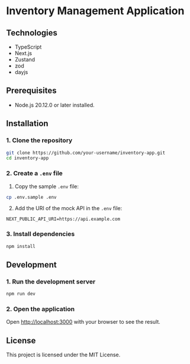 # Inventory Management Application

## Technologies

- TypeScript
- Next.js
- Zustand
- zod
- dayjs

## Prerequisites

- Node.js 20.12.0 or later installed.

## Installation

### 1. Clone the repository

```bash
git clone https://github.com/your-username/inventory-app.git
cd inventory-app
```

### 2. Create a `.env` file

1. Copy the sample `.env` file:

```bash
cp .env.sample .env
```

2. Add the URI of the mock API in the `.env` file:

```
NEXT_PUBLIC_API_URI=https://api.example.com
```

### 3. Install dependencies

```bash
npm install
```

## Development

### 1. Run the development server

```bash
npm run dev
```

### 2. Open the application

Open [http://localhost:3000](http://localhost:3000) with your browser to see the result.

## License

This project is licensed under the MIT License.
